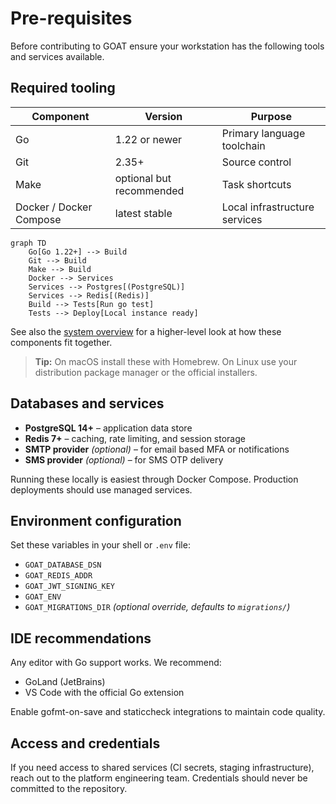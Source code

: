 # Pre-requisites

Before contributing to GOAT ensure your workstation has the following tools and services available.

## Required tooling

| Component | Version | Purpose |
|-----------|---------|---------|
| Go | 1.22 or newer | Primary language toolchain |
| Git | 2.35+ | Source control |
| Make | optional but recommended | Task shortcuts |
| Docker / Docker Compose | latest stable | Local infrastructure services |

```mermaid
graph TD
    Go[Go 1.22+] --> Build
    Git --> Build
    Make --> Build
    Docker --> Services
    Services --> Postgres[(PostgreSQL)]
    Services --> Redis[(Redis)]
    Build --> Tests[Run go test]
    Tests --> Deploy[Local instance ready]
```

See also the [system overview](./system-overview.md) for a higher-level look at how these components fit together.

> **Tip:** On macOS install these with Homebrew. On Linux use your distribution package manager or the official installers.

## Databases and services

- **PostgreSQL 14+** – application data store
- **Redis 7+** – caching, rate limiting, and session storage
- **SMTP provider** *(optional)* – for email based MFA or notifications
- **SMS provider** *(optional)* – for SMS OTP delivery

Running these locally is easiest through Docker Compose. Production deployments should use managed services.

## Environment configuration

Set these variables in your shell or `.env` file:

- `GOAT_DATABASE_DSN`
- `GOAT_REDIS_ADDR`
- `GOAT_JWT_SIGNING_KEY`
- `GOAT_ENV`
- `GOAT_MIGRATIONS_DIR` *(optional override, defaults to `migrations/`)*

## IDE recommendations

Any editor with Go support works. We recommend:

- GoLand (JetBrains)
- VS Code with the official Go extension

Enable gofmt-on-save and staticcheck integrations to maintain code quality.

## Access and credentials

If you need access to shared services (CI secrets, staging infrastructure), reach out to the platform engineering team. Credentials should never be committed to the repository.
